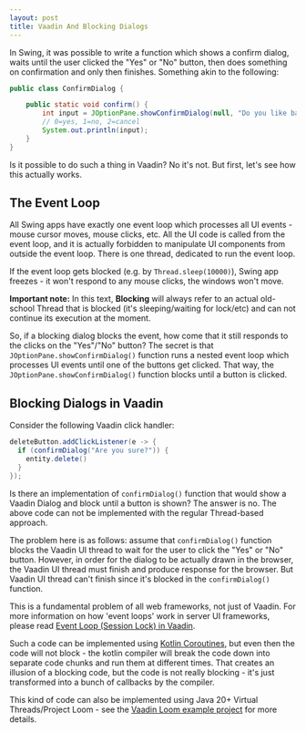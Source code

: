 ```yaml
---
layout: post
title: Vaadin And Blocking Dialogs
---
```


In Swing, it was possible to write a function which shows a confirm dialog, waits until the user clicked the "Yes"
or "No" button, then does something on confirmation and only then finishes. Something akin to the following:

```java
public class ConfirmDialog {

    public static void confirm() {
        int input = JOptionPane.showConfirmDialog(null, "Do you like bacon?");
        // 0=yes, 1=no, 2=cancel
        System.out.println(input);
    }
}
```

Is it possible to do such a thing in Vaadin? No it's not. But first, let's see how this actually works.

## The Event Loop

All Swing apps have exactly one event loop which processes all UI events - mouse cursor moves, mouse clicks,
etc. All the UI code is called from the event loop, and it is actually forbidden to manipulate
UI components from outside the event loop. There is one thread, dedicated to run the event loop.

If the event loop gets blocked (e.g. by `Thread.sleep(10000)`), Swing app freezes - it won't respond to any mouse clicks, the windows
won't move.

**Important note:** In this text, **Blocking** will always refer to an actual old-school Thread
that is blocked (it's sleeping/waiting for lock/etc) and can not continue its execution at the moment.


So, if a blocking dialog blocks the event, how come that it still responds to the clicks
on the "Yes"/"No" button? The secret is that `JOptionPane.showConfirmDialog()` function
runs a nested event loop which processes UI events until one of the buttons get clicked.
That way, the `JOptionPane.showConfirmDialog()` function blocks until a button is clicked.

## Blocking Dialogs in Vaadin

Consider the following Vaadin click handler:

```java
deleteButton.addClickListener(e -> {
  if (confirmDialog("Are you sure?")) {
    entity.delete()
  }
});
```

Is there an implementation of `confirmDialog()` function that would show a Vaadin Dialog and block until a button
is shown? The answer is no. The above code can not be implemented with the regular Thread-based approach.

The problem here is as follows: assume that `confirmDialog()` function blocks the Vaadin
UI thread to wait for the user to click the "Yes" or "No" button. However,
in order for the dialog to be actually drawn in the browser,
the Vaadin UI thread must finish and produce response for the browser. But Vaadin UI
thread can't finish since it's blocked in the `confirmDialog()` function.

This is a fundamental problem of all web frameworks, not just of Vaadin. For more information
on how 'event loops' work in server UI frameworks, please read [Event Loop (Session Lock) in Vaadin](../event-loop-session-lock-in-vaadin/).

Such a code can be implemented using [Kotlin Coroutines](../vaadin-and-kotlin-coroutines/), but even then
the code will not block - the kotlin compiler will break the code down into separate code chunks and run
them at different times. That creates an illusion of a blocking code, but the code is not really
blocking - it's just transformed into a bunch of callbacks by the compiler.

This kind of code can also be implemented using Java 20+ Virtual Threads/Project Loom -
see the [Vaadin Loom example project](https://github.com/mvysny/vaadin-loom) for more details.
